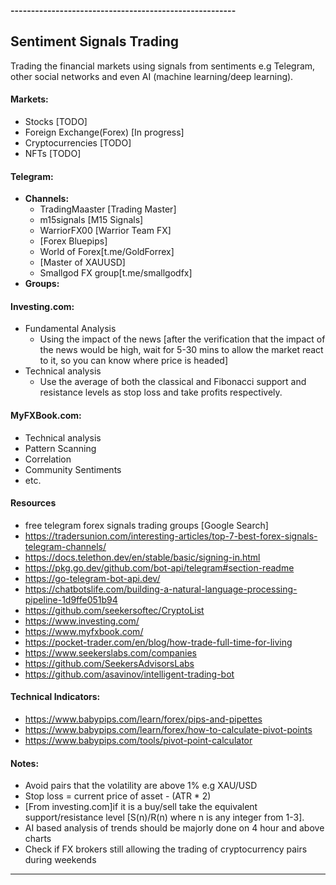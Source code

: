 **-------------------------------------------------------**

## Sentiment Signals Trading

Trading the financial markets using signals from sentiments e.g Telegram, other social networks and even AI (machine learning/deep learning).

#### Markets:

- Stocks [TODO]
- Foreign Exchange(Forex) [In progress]
- Cryptocurrencies [TODO]
- NFTs [TODO]

#### Telegram:

- **Channels:**
  + TradingMaaster [Trading Master]
  + m15signals [M15 Signals]
  + WarriorFX00 [Warrior Team FX]
  + [Forex Bluepips]
  + World of Forex[t.me/GoldForrex]
  + [Master of XAUUSD]
  + Smallgod FX group[t.me/smallgodfx]
- **Groups:**

#### Investing.com:

- Fundamental Analysis
  + Using the impact of the news [after the verification that the impact of the news would be high, wait for 5-30 mins to allow the market react to it, so you can know where price is headed]
- Technical analysis
  + Use the average of both the classical and Fibonacci support and resistance levels as stop loss and take profits respectively.

#### MyFXBook.com:

- Technical analysis
- Pattern Scanning
- Correlation
- Community Sentiments
- etc.

#### Resources

- free telegram forex signals trading groups [Google Search]
- https://tradersunion.com/interesting-articles/top-7-best-forex-signals-telegram-channels/
- https://docs.telethon.dev/en/stable/basic/signing-in.html
- https://pkg.go.dev/github.com/bot-api/telegram#section-readme
- https://go-telegram-bot-api.dev/
- https://chatbotslife.com/building-a-natural-language-processing-pipeline-1d9ffe051b94
- https://github.com/seekersoftec/CryptoList
- https://www.investing.com/
- https://www.myfxbook.com/
- https://pocket-trader.com/en/blog/how-trade-full-time-for-living
- https://www.seekerslabs.com/companies
- https://github.com/SeekersAdvisorsLabs
- https://github.com/asavinov/intelligent-trading-bot

#### Technical Indicators:

- https://www.babypips.com/learn/forex/pips-and-pipettes
- https://www.babypips.com/learn/forex/how-to-calculate-pivot-points
- https://www.babypips.com/tools/pivot-point-calculator

#### Notes:

- Avoid pairs that the volatility are above 1% e.g XAU/USD
- Stop loss = current price of asset - (ATR * 2)
- [From investing.com]if it is a buy/sell take the equivalent support/resistance level [S(n)/R(n) where n is any integer from 1-3].
- AI based analysis of trends should be majorly done on 4 hour and above charts
- Check if FX brokers still allowing the trading of cryptocurrency pairs during weekends

---
